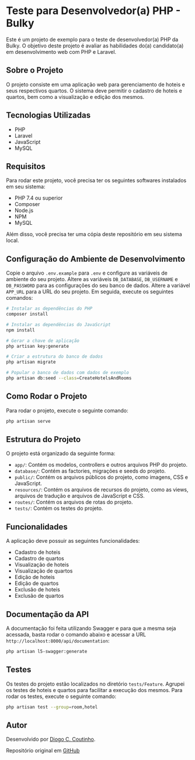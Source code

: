# Teste para Desenvolvedor(a) PHP - Bulky

Este é um projeto de exemplo para o teste de desenvolvedor(a) PHP da Bulky. O objetivo deste projeto é avaliar as habilidades do(a) candidato(a) em desenvolvimento web com PHP e Laravel.

## Sobre o Projeto

O projeto consiste em uma aplicação web para gerenciamento de hoteis e seus respectivos quartos. O sistema deve permitir o cadastro de hoteis e quartos, bem como a visualização e edição dos mesmos.

## Tecnologias Utilizadas

- PHP
- Laravel
- JavaScript
- MySQL

## Requisitos

Para rodar este projeto, você precisa ter os seguintes softwares instalados em seu sistema:

- PHP 7.4 ou superior
- Composer
- Node.js
- NPM
- MySQL

Além disso, você precisa ter uma cópia deste repositório em seu sistema local.

## Configuração do Ambiente de Desenvolvimento

Copie o arquivo `.env.example` para `.env` e configure as variáveis de ambiente do seu projeto. Altere as variáveis `DB_DATABASE`, `DB_USERNAME` e `DB_PASSWORD` para as configurações do seu banco de dados.
Altere a variável `APP_URL` para a URL do seu projeto.
Em seguida, execute os seguintes comandos:

```bash
# Instalar as dependências do PHP
composer install

# Instalar as dependências do JavaScript
npm install

# Gerar a chave de aplicação
php artisan key:generate

# Criar a estrutura do banco de dados
php artisan migrate

# Popular o banco de dados com dados de exemplo
php artisan db:seed --class=CreateHotelsAndRooms
```

## Como Rodar o Projeto

Para rodar o projeto, execute o seguinte comando:

```bash
php artisan serve
```

## Estrutura do Projeto

O projeto está organizado da seguinte forma:

- `app/`: Contém os modelos, controllers e outros arquivos PHP do projeto.
- `database/`: Contém as factories, migrações e seeds do projeto.
- `public/`: Contém os arquivos públicos do projeto, como imagens, CSS e JavaScript.
- `resources/`: Contém os arquivos de recursos do projeto, como as views, arquivos de tradução e arquivos de JavaScript e CSS.
- `routes/`: Contém os arquivos de rotas do projeto.
- `tests/`: Contém os testes do projeto.

## Funcionalidades

A aplicação deve possuir as seguintes funcionalidades:

- Cadastro de hoteis
- Cadastro de quartos
- Visualização de hoteis
- Visualização de quartos
- Edição de hoteis
- Edição de quartos
- Exclusão de hoteis
- Exclusão de quartos

## Documentação da API

A documentação foi feita utilizando Swagger e para que a mesma seja acessada, basta rodar o comando abaixo e acessar a URL `http://localhost:8000/api/documentation`:

```bash
php artisan l5-swagger:generate
```

## Testes

Os testes do projeto estão localizados no diretório `tests/Feature`. Agrupei os testes de hoteis e quartos para facilitar a execução dos mesmos. Para rodar os testes, execute o seguinte comando:

```bash
php artisan test --group=room,hotel
```

## Autor

Desenvolvido por [Diogo C. Coutinho](https://www.linkedin.com/in/diogoccoutinho/). 

Repositório original em [GitHub](https://github.com/diogocoutinho/bukly)


